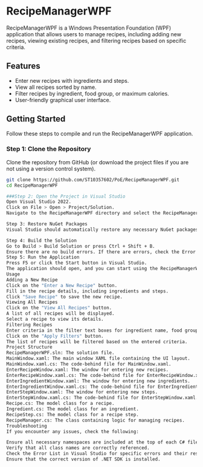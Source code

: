 # RecipeManagerWPF

RecipeManagerWPF is a Windows Presentation Foundation (WPF) application that allows users to manage recipes, including adding new recipes, viewing existing recipes, and filtering recipes based on specific criteria.

## Features

- Enter new recipes with ingredients and steps.
- View all recipes sorted by name.
- Filter recipes by ingredient, food group, or maximum calories.
- User-friendly graphical user interface.


## Getting Started

Follow these steps to compile and run the RecipeManagerWPF application.

### Step 1: Clone the Repository

Clone the repository from GitHub (or download the project files if you are not using a version control system).

```bash
git clone https://github.com/ST10357602/PoE/RecipeManagerWPF.git
cd RecipeManagerWPF

###Step 2: Open the Project in Visual Studio
Open Visual Studio 2022.
Click on File > Open > Project/Solution.
Navigate to the RecipeManagerWPF directory and select the RecipeManagerWPF.sln file.

Step 3: Restore NuGet Packages
Visual Studio should automatically restore any necessary NuGet packages. If not, you can restore them manually:

Step 4: Build the Solution
Go to Build > Build Solution or press Ctrl + Shift + B.
Ensure there are no build errors. If there are errors, check the Error List and resolve them as needed.
Step 5: Run the Application
Press F5 or click the Start button in Visual Studio.
The application should open, and you can start using the RecipeManagerWPF application.
Usage
Adding a New Recipe
Click on the "Enter a New Recipe" button.
Fill in the recipe details, including ingredients and steps.
Click "Save Recipe" to save the new recipe.
Viewing All Recipes
Click on the "View All Recipes" button.
A list of all recipes will be displayed.
Select a recipe to view its details.
Filtering Recipes
Enter criteria in the filter text boxes for ingredient name, food group, or maximum calories.
Click on the "Apply Filters" button.
The list of recipes will be filtered based on the entered criteria.
Project Structure
RecipeManagerWPF.sln: The solution file.
MainWindow.xaml: The main window XAML file containing the UI layout.
MainWindow.xaml.cs: The code-behind file for MainWindow.xaml.
EnterRecipeWindow.xaml: The window for entering new recipes.
EnterRecipeWindow.xaml.cs: The code-behind file for EnterRecipeWindow.xaml.
EnterIngredientWindow.xaml: The window for entering new ingredients.
EnterIngredientWindow.xaml.cs: The code-behind file for EnterIngredientWindow.xaml.
EnterStepWindow.xaml: The window for entering new steps.
EnterStepWindow.xaml.cs: The code-behind file for EnterStepWindow.xaml.
Recipe.cs: The model class for a recipe.
Ingredient.cs: The model class for an ingredient.
RecipeStep.cs: The model class for a recipe step.
RecipeManager.cs: The class containing logic for managing recipes.
Troubleshooting
If you encounter any issues, check the following:

Ensure all necessary namespaces are included at the top of each C# file.
Verify that all class names are correctly referenced.
Check the Error List in Visual Studio for specific errors and their resolutions.
Ensure that the correct version of .NET SDK is installed.
